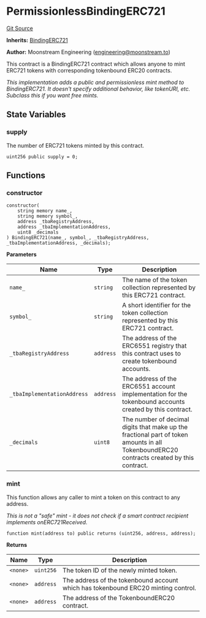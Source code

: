 # PermissionlessBindingERC721
[Git Source](https://github.com/moonstream-to/tokenbound-erc20/blob/bc035748c1f27eaf04a1c7efb8b24f0c6f79bb6a/src/BindingERC721.sol)

**Inherits:**
[BindingERC721](/src/BindingERC721.sol/contract.BindingERC721.md)

**Author:**
Moonstream Engineering (engineering@moonstream.to)

This contract is a BindingERC721 contract which allows anyone to mint ERC721 tokens with corresponding
tokenbound ERC20 contracts.

*This implementation adds a public and permissionless mint method to BindingERC721. It doesn't specify
additional behavior, like tokenURI, etc. Subclass this if you want free mints.*


## State Variables
### supply
The number of ERC721 tokens minted by this contract.


```solidity
uint256 public supply = 0;
```


## Functions
### constructor


```solidity
constructor(
    string memory name_,
    string memory symbol_,
    address _tbaRegistryAddress,
    address _tbaImplementationAddress,
    uint8 _decimals
) BindingERC721(name_, symbol_, _tbaRegistryAddress, _tbaImplementationAddress, _decimals);
```
**Parameters**

|Name|Type|Description|
|----|----|-----------|
|`name_`|`string`|The name of the token collection represented by this ERC721 contract.|
|`symbol_`|`string`|A short identifier for the token collection represented by this ERC721 contract.|
|`_tbaRegistryAddress`|`address`|The address of the ERC6551 registry that this contract uses to create tokenbound accounts.|
|`_tbaImplementationAddress`|`address`|The address of the ERC6551 account implementation for the tokenbound accounts created by this contract.|
|`_decimals`|`uint8`|The number of decimal digits that make up the fractional part of token amounts in all TokenboundERC20 contracts created by this contract.|


### mint

This function allows any caller to mint a token on this contract to any address.

*This is not a "safe" mint - it does not check if a smart contract recipient implements onERC721Received.*


```solidity
function mint(address to) public returns (uint256, address, address);
```
**Returns**

|Name|Type|Description|
|----|----|-----------|
|`<none>`|`uint256`|The token ID of the newly minted token.|
|`<none>`|`address`|The address of the tokenbound account which has tokenbound ERC20 minting control.|
|`<none>`|`address`|The address of the TokenboundERC20 contract.|


